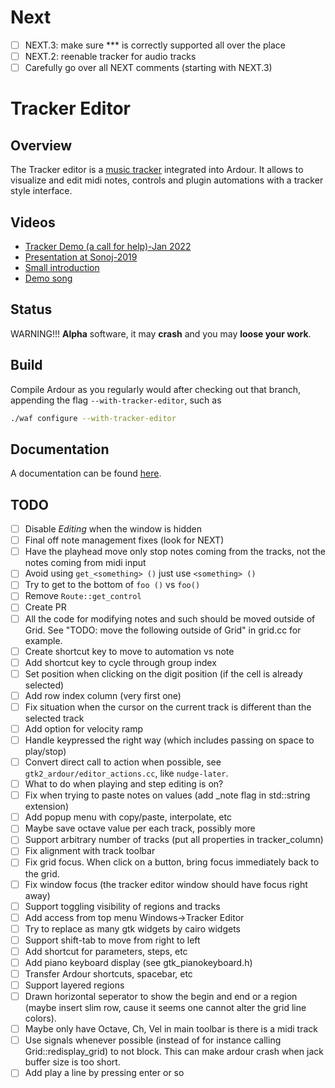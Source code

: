 # Next

- [ ] NEXT.3: make sure *** is correctly supported all over the place
- [ ] NEXT.2: reenable tracker for audio tracks
- [ ] Carefully go over all NEXT comments (starting with NEXT.3)

# Tracker Editor

## Overview

The Tracker editor is a [music tracker](https://en.wikipedia.org/wiki/Music_tracker)
integrated into Ardour. It allows to visualize and edit midi notes, controls and
plugin automations with a tracker style interface.

## Videos

- [Tracker Demo (a call for help)-Jan 2022](https://odysee.com/@ngeiswei:d/ardour-tracker-interface-on-2022-01-24-17-37:9)
- [Presentation at Sonoj-2019](https://media.ccc.de/v/sonoj2019-1909-tracker-pianoroll)
- [Small introduction](https://lbry.tv/@ngeiswei:d/Tracker-inside-Ardour:9)
- [Demo song](https://lbry.tv/@ngeiswei:d/Tracker-in-Ardour.-Song-demo,-blend-of-audio-and-midi-tracks:e)

## Status

WARNING!!! **Alpha** software, it may **crash** and you may **loose your work**.

## Build

Compile Ardour as you regularly would after checking out that branch, appending
the flag `--with-tracker-editor`, such as

```bash
./waf configure --with-tracker-editor
```

## Documentation

A documentation can be found [here](DOCUMENTATION.md).

## TODO

- [ ] Disable *Editing* when the window is hidden
- [ ] Final off note management fixes (look for NEXT)
- [ ] Have the playhead move only stop notes coming from the tracks, not the
      notes coming from midi input
- [ ] Avoid using `get_<something> ()` just use `<something> ()`
- [ ] Try to get to the bottom of `foo ()` vs `foo()`
- [ ] Remove `Route::get_control`
- [ ] Create PR
- [ ] All the code for modifying notes and such should be moved outside of
      Grid.  See "TODO: move the following outside of Grid" in grid.cc for
      example.
- [ ] Create shortcut key to move to automation vs note
- [ ] Add shortcut key to cycle through group index
- [ ] Set position when clicking on the digit position (if the cell is already selected)
- [ ] Add row index column (very first one)
- [ ] Fix situation when the cursor on the current track is different than the
      selected track
- [ ] Add option for velocity ramp
- [ ] Handle keypressed the right way (which includes passing on space to play/stop)
- [ ] Convert direct call to action when possible, see
      `gtk2_ardour/editor_actions.cc`, like `nudge-later`.
- [ ] What to do when playing and step editing is on?
- [ ] Fix when trying to paste notes on values (add _note flag in std::string
      extension)
- [ ] Add popup menu with copy/paste, interpolate, etc
- [ ] Maybe save octave value per each track, possibly more
- [ ] Support arbitrary number of tracks (put all properties in tracker_column)
- [ ] Fix alignment with track toolbar
- [ ] Fix grid focus. When click on a button, bring focus immediately back to
      the grid.
- [ ] Fix window focus (the tracker editor window should have focus right away)
- [ ] Support toggling visibility of regions and tracks
- [ ] Add access from top menu Windows->Tracker Editor
- [ ] Try to replace as many gtk widgets by cairo widgets
- [ ] Support shift-tab to move from right to left
- [ ] Add shortcut for parameters, steps, etc
- [ ] Add piano keyboard display (see gtk_pianokeyboard.h)
- [ ] Transfer Ardour shortcuts, spacebar, etc
- [ ] Support layered regions
- [ ] Drawn horizontal seperator to show the begin and end or a region (maybe
      insert slim row, cause it seems one cannot alter the grid line colors).
- [ ] Maybe only have Octave, Ch, Vel in main toolbar is there is a midi track
- [ ] Use signals whenever possible (instead of for instance calling
      Grid::redisplay_grid) to not block. This can make ardour crash when jack
      buffer size is too short.
- [ ] Add play a line by pressing enter or so
